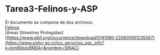 # Tarea3-Felinos-y-ASP
El documento se compone de dos archivos:  
[Felinos](https://www.gbif.org/occurrence/download/0141580-220831081235567)  
[Áreas Silvestres Protegidas]([https://www.gbif.org/occurrence/download/0141580-220831081235567](https://www.snitcr.go.cr/ico_servicios_ogc_info?k=bm9kbzo6NDA=&nombre=SINAC)  
